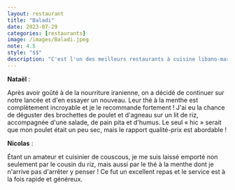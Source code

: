 ```yaml
---
layout: restaurant
title: "Baladi"
date: 2023-07-29
categories: [restaurants]
image: /images/Baladi.jpeg
note: 4.5
style: "$$"
description: "C'est l'un des meilleurs restaurants à cuisine libano-marocaine en ville, particulièrement pour leur spécialité du couscous !"
---
```


**Nataël** :

Après avoir goûté à de la nourriture iranienne, on a décidé de continuer sur notre lancée et d'en essayer un nouveau. Leur thé à la menthe est complètement incroyable et je le recommande fortement ! J'ai eu la chance de déguster des brochettes de poulet et d'agneau sur un lit de riz, accompagnée d'une salade, de pain pita et d'humus. Le seul « hic » serait que mon poulet était un peu sec, mais le rapport qualité-prix est abordable !

**Nicolas** :

Étant un amateur et cuisinier de couscous, je me suis laissé emporté non seulement par le cousin du riz, mais aussi par le thé à la menthe dont je n'arrive pas d'arrêter y penser ! Ce fut un excellent repas et le service est à la fois rapide et généreux.